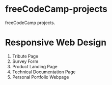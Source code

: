 # freeCodeCamp-projects
freeCodeCamp projects.

# Responsive Web Design
1. Tribute Page
2. Survey Form
3. Product Landing Page
4. Technical Documentation Page
5. Personal Portfolio Webpage
